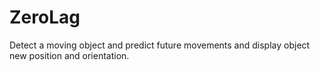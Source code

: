 # ZeroLag
Detect a moving object and predict future movements and display object new position and orientation.
